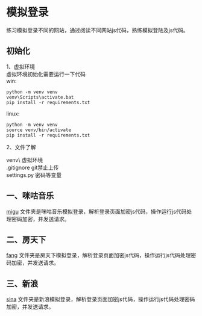 # 模拟登录
练习模拟登录不同的网站，通过阅读不同网站js代码，熟练模拟登陆及js代码。<br>
## 初始化
1、虚拟环境<br>
虚拟环境初始化需要运行一下代码<br>
win: 
```
python -m venv venv
venv\Scripts\activate.bat
pip install -r requirements.txt
```
linux:
```
python -m venv venv
source venv/bin/activate
pip install -r requirements.txt
```
2、文件了解<br>

venv\ 虚拟环境 <br>
.gitignore git禁止上传 <br>
settings.py 密码等变量 <br>

## 一、咪咕音乐
[migu](https://github.com/ghxuan/login/tree/master/migu) 文件夹是咪咕音乐模拟登录，解析登录页面加密js代码，操作运行js代码处理密码加密，并发送请求。

## 二、房天下
[fang](https://github.com/ghxuan/login/tree/master/fang) 文件夹是房天下模拟登录，解析登录页面加密js代码，操作运行js代码处理密码加密，并发送请求。<br>

## 三、新浪
[sina](https://github.com/ghxuan/login/tree/master/sina) 文件夹是新浪模拟登录，解析登录页面加密js代码，操作运行js代码处理密码加密，并发送请求。<br>
